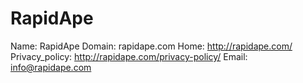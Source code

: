 
# RapidApe

Name: RapidApe
Domain: rapidape.com
Home: http://rapidape.com/
Privacy_policy: http://rapidape.com/privacy-policy/
Email: info@rapidape.com

